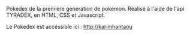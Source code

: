 Pokedex de la première génération de pokemon. Réalisé à l'aide de l'api TYRADEX, en HTML, CSS et Javascript.


Le Pokedex est accéssible ici : [http://karimhantaou](https://karimhantaou.github.io/API-POKEMON/)
